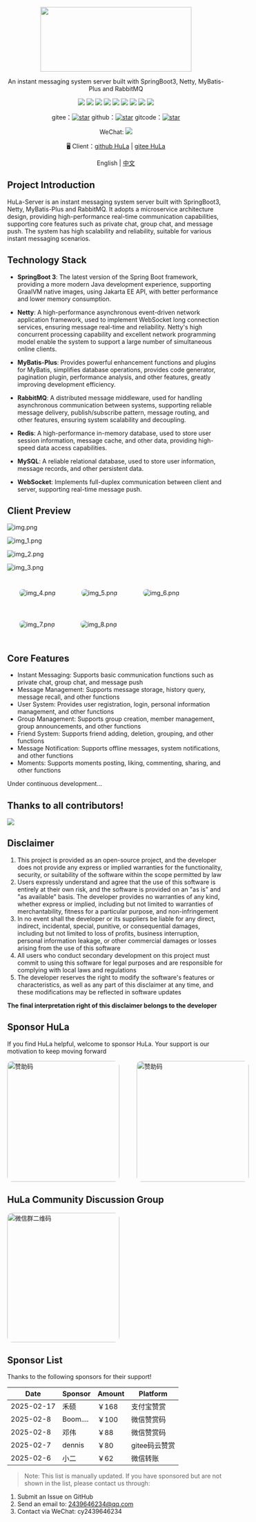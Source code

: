 <p align="center">
  <img width="350px" height="150px" src="preview/hula.png" />
</p>

<p align="center">An instant messaging system server built with SpringBoot3, Netty, MyBatis-Plus and RabbitMQ</p>

<div align="center">
  <img src="https://img.shields.io/badge/spring-boot3-brightgreen?logo=springboot
">
  <img src="https://img.shields.io/badge/Netty-343434?logo=netty&logoColor=white">
  <img src="https://img.shields.io/badge/MyBatis--Plus-00A1E9?logo=mybatis&logoColor=white">
  <img src="https://img.shields.io/badge/RabbitMQ-FF6600?logo=rabbitmq&logoColor=white">
  <img src="https://img.shields.io/badge/Redis-DC382D?logo=redis&logoColor=white">
  <img src="https://img.shields.io/badge/MySQL-4479A1?logo=mysql&logoColor=white">
  <img src="https://img.shields.io/badge/WebSocket-010101?logo=websocket&logoColor=white">
  <img src="https://img.shields.io/badge/Java21-FF0000?logo=openjdk&logoColor=white">
  <img src="https://img.shields.io/badge/Maven-C71A36?logo=apachemaven&logoColor=white">
</div>

<p align="center">
  gitee：<a href="https://gitee.com/HulaSpark/HuLa-Server/stargazers"><img src="https://gitee.com/HulaSpark/HuLa-Server/badge/star.svg?theme=gvp" alt="star"></a>
  github：<a href="https://github.com/HulaSpark/HuLa-Server/stargazers"><img src="https://img.shields.io/github/stars/HulaSpark/HuLa-Server" alt="star"></a>
  gitcode：<a href="https://gitcode.com/HuLaSpark/HuLa-Server"><img src="https://gitcode.com/HuLaSpark/HuLa-Server/star/badge.svg" alt="star"></a>
</p>
<p align="center">
  WeChat: <img src="https://img.shields.io/badge/cy2439646234-07C160?logo=wechat&logoColor=fff">
</p>

<p align="center">
  🖥️ Client：<a href="https://github.com/HulaSpark/HuLa">github HuLa</a> | <a href="https://gitee.com/HulaSpark/HuLa">gitee HuLa</a>
</p>

<p align="center">English | <a href="README.md">中文</a></p>

## Project Introduction

HuLa-Server is an instant messaging system server built with SpringBoot3, Netty, MyBatis-Plus and RabbitMQ. It adopts a microservice architecture design, providing high-performance real-time communication capabilities, supporting core features such as private chat, group chat, and message push. The system has high scalability and reliability, suitable for various instant messaging scenarios.

## Technology Stack

- **SpringBoot 3**: The latest version of the Spring Boot framework, providing a more modern Java development experience, supporting GraalVM native images, using Jakarta EE API, with better performance and lower memory consumption.

- **Netty**: A high-performance asynchronous event-driven network application framework, used to implement WebSocket long connection services, ensuring message real-time and reliability. Netty's high concurrent processing capability and excellent network programming model enable the system to support a large number of simultaneous online clients.

- **MyBatis-Plus**: Provides powerful enhancement functions and plugins for MyBatis, simplifies database operations, provides code generator, pagination plugin, performance analysis, and other features, greatly improving development efficiency.

- **RabbitMQ**: A distributed message middleware, used for handling asynchronous communication between systems, supporting reliable message delivery, publish/subscribe pattern, message routing, and other features, ensuring system scalability and decoupling.

- **Redis**: A high-performance in-memory database, used to store user session information, message cache, and other data, providing high-speed data access capabilities.

- **MySQL**: A reliable relational database, used to store user information, message records, and other persistent data.

- **WebSocket**: Implements full-duplex communication between client and server, supporting real-time message push.

## Client Preview

![img.png](preview/img.png)

![img_1.png](preview/img_1.png)

![img_2.png](preview/img_2.png)

![img_3.png](preview/img_3.png)

<div style="padding: 28px; display: inline-block;">
  <img src="preview/img_4.png" alt="img_4.png" style="border-radius: 8px; display: block;"  />
</div>

<div style="padding: 28px; display: inline-block;">
  <img src="preview/img_5.png" alt="img_5.png" style="border-radius: 8px; display: block;"  />
</div>

<div style="padding: 28px; display: inline-block;">
  <img src="preview/img_6.png" alt="img_6.png" style="border-radius: 8px; display: block;"  />
</div>

<div style="padding: 28px; display: inline-block;">
  <img src="preview/img_7.png" alt="img_7.png" style="border-radius: 8px; display: block;"  />
</div>

<div style="padding: 28px; display: inline-block;">
  <img src="preview/img_8.png" alt="img_8.png" style="border-radius: 8px; display: block;"  />
</div>

## Core Features

- Instant Messaging: Supports basic communication functions such as private chat, group chat, and message push
- Message Management: Supports message storage, history query, message recall, and other functions
- User System: Provides user registration, login, personal information management, and other functions
- Group Management: Supports group creation, member management, group announcements, and other functions
- Friend System: Supports friend adding, deletion, grouping, and other functions
- Message Notification: Supports offline messages, system notifications, and other functions
- Moments: Supports moments posting, liking, commenting, sharing, and other functions

Under continuous development...

## Thanks to all contributors!

<a href="https://github.com/HuLaSpark/HuLa-Server/graphs/contributors">
  <img src="https://opencollective.com/HuLaSpark/contributors.svg?width=890" />
</a>

## Disclaimer

1. This project is provided as an open-source project, and the developer does not provide any express or implied warranties for the functionality, security, or suitability of the software within the scope permitted by law
2. Users expressly understand and agree that the use of this software is entirely at their own risk, and the software is provided on an "as is" and "as available" basis. The developer provides no warranties of any kind, whether express or implied, including but not limited to warranties of merchantability, fitness for a particular purpose, and non-infringement
3. In no event shall the developer or its suppliers be liable for any direct, indirect, incidental, special, punitive, or consequential damages, including but not limited to loss of profits, business interruption, personal information leakage, or other commercial damages or losses arising from the use of this software
4. All users who conduct secondary development on this project must commit to using this software for legal purposes and are responsible for complying with local laws and regulations
5. The developer reserves the right to modify the software's features or characteristics, as well as any part of this disclaimer at any time, and these modifications may be reflected in software updates

**The final interpretation right of this disclaimer belongs to the developer**

## Sponsor HuLa
If you find HuLa helpful, welcome to sponsor HuLa. Your support is our motivation to keep moving forward

<div style="display: flex;">
<img src="preview/zs.jpg" width="260" height="280" alt="赞助码" style="border-radius: 12px;" />

<img src="preview/zfb.png" width="260" height="280" alt="赞助码" style="border-radius: 12px; margin-left: 40px" />
</div>

## HuLa Community Discussion Group
<img src="preview/wx.png" width="260" height="300" alt="微信群二维码" style="border-radius: 12px;" />

## Sponsor List
Thanks to the following sponsors for their support!

| Date | Sponsor | Amount | Platform |
|------|---------|---------|----------|
| 2025-02-17 | 禾硕 | ￥168 | 支付宝赞赏 |
| 2025-02-8 | Boom.... | ￥100 | 微信赞赏码 |
| 2025-02-8 | 邓伟 | ￥88 | 微信赞赏码 |
| 2025-02-7 | dennis | ￥80 | gitee码云赞赏 |
| 2025-02-6 | 小二 | ￥62 | 微信转账 |

> Note: This list is manually updated. If you have sponsored but are not shown in the list, please contact us through:
 1. Submit an Issue on GitHub
 2. Send an email to: 2439646234@qq.com
 3. Contact via WeChat: cy2439646234

